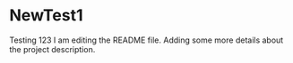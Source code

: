 # NewTest1
Testing 123
I am editing the README file. Adding some more details about the project description.
